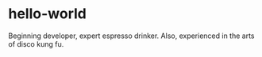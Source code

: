 # hello-world
Beginning developer, expert espresso drinker.
Also, experienced in the arts of disco kung fu.
